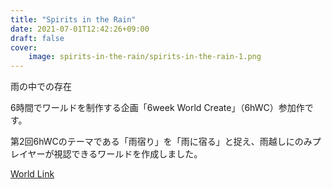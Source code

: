 ```yaml
---
title: "Spirits in the Rain"
date: 2021-07-01T12:42:26+09:00
draft: false
cover:
    image: spirits-in-the-rain/spirits-in-the-rain-1.png
---
```


雨の中での存在

<!--more-->

6時間でワールドを制作する企画「6week World Create」（6hWC）参加作です。

第2回6hWCのテーマである「雨宿り」を「雨に宿る」と捉え、雨越しにのみプレイヤーが視認できるワールドを作成しました。

[World Link](https://vrchat.com/home/launch?worldId=wrld_dbff337d-895b-4126-98e9-83e4e0fb41ec)